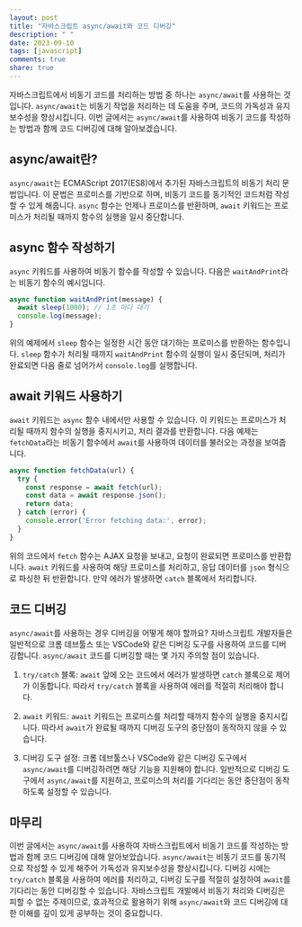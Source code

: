 ```yaml
---
layout: post
title: "자바스크립트 async/await와 코드 디버깅"
description: " "
date: 2023-09-10
tags: [javascript]
comments: true
share: true
---
```


자바스크립트에서 비동기 코드를 처리하는 방법 중 하나는 `async/await`를 사용하는 것입니다. `async/await`는 비동기 작업을 처리하는 데 도움을 주며, 코드의 가독성과 유지보수성을 향상시킵니다. 이번 글에서는 `async/await`를 사용하여 비동기 코드를 작성하는 방법과 함께 코드 디버깅에 대해 알아보겠습니다.

## async/await란?

`async/await`는 ECMAScript 2017(ES8)에서 추가된 자바스크립트의 비동기 처리 문법입니다. 이 문법은 프로미스를 기반으로 하며, 비동기 코드를 동기적인 코드처럼 작성할 수 있게 해줍니다. `async` 함수는 언제나 프로미스를 반환하며, `await` 키워드는 프로미스가 처리될 때까지 함수의 실행을 일시 중단합니다.

## async 함수 작성하기

`async` 키워드를 사용하여 비동기 함수를 작성할 수 있습니다. 다음은 `waitAndPrint`라는 비동기 함수의 예시입니다.

```javascript
async function waitAndPrint(message) {
  await sleep(1000); // 1초 마다 대기
  console.log(message);
}
```

위의 예제에서 `sleep` 함수는 일정한 시간 동안 대기하는 프로미스를 반환하는 함수입니다. `sleep` 함수가 처리될 때까지 `waitAndPrint` 함수의 실행이 일시 중단되며, 처리가 완료되면 다음 줄로 넘어가서 `console.log`를 실행합니다. 

## await 키워드 사용하기

`await` 키워드는 `async` 함수 내에서만 사용할 수 있습니다. 이 키워드는 프로미스가 처리될 때까지 함수의 실행을 중지시키고, 처리 결과를 반환합니다. 다음 예제는 `fetchData`라는 비동기 함수에서 `await`를 사용하여 데이터를 불러오는 과정을 보여줍니다.

```javascript
async function fetchData(url) {
  try {
    const response = await fetch(url);
    const data = await response.json();
    return data;
  } catch (error) {
    console.error('Error fetching data:', error);
  }
}
```

위의 코드에서 `fetch` 함수는 AJAX 요청을 보내고, 요청이 완료되면 프로미스를 반환합니다. `await` 키워드를 사용하여 해당 프로미스를 처리하고, 응답 데이터를 `json` 형식으로 파싱한 뒤 반환합니다. 만약 에러가 발생하면 `catch` 블록에서 처리합니다.

## 코드 디버깅

`async/await`를 사용하는 경우 디버깅을 어떻게 해야 할까요? 자바스크립트 개발자들은 일반적으로 크롬 데브툴스 또는 VSCode와 같은 디버깅 도구를 사용하여 코드를 디버깅합니다. `async/await` 코드를 디버깅할 때는 몇 가지 주의할 점이 있습니다.

1. `try/catch` 블록: `await` 앞에 오는 코드에서 에러가 발생하면 `catch` 블록으로 제어가 이동합니다. 따라서 `try/catch` 블록을 사용하여 에러를 적절히 처리해야 합니다.

2. `await` 키워드: `await` 키워드는 프로미스를 처리할 때까지 함수의 실행을 중지시킵니다. 따라서 `await`가 완료될 때까지 디버깅 도구의 중단점이 동작하지 않을 수 있습니다.

3. 디버깅 도구 설정: 크롬 데브툴스나 VSCode와 같은 디버깅 도구에서 `async/await`를 디버깅하려면 해당 기능을 지원해야 합니다. 일반적으로 디버깅 도구에서 `async/await`를 지원하고, 프로미스의 처리를 기다리는 동안 중단점이 동작하도록 설정할 수 있습니다.

## 마무리

이번 글에서는 `async/await`를 사용하여 자바스크립트에서 비동기 코드를 작성하는 방법과 함께 코드 디버깅에 대해 알아보았습니다. `async/await`는 비동기 코드를 동기적으로 작성할 수 있게 해주어 가독성과 유지보수성을 향상시킵니다. 디버깅 시에는 `try/catch` 블록을 사용하여 에러를 처리하고, 디버깅 도구를 적절히 설정하여 `await`를 기다리는 동안 디버깅할 수 있습니다. 자바스크립트 개발에서 비동기 처리와 디버깅은 피할 수 없는 주제이므로, 효과적으로 활용하기 위해 `async/await`와 코드 디버깅에 대한 이해를 깊이 있게 공부하는 것이 중요합니다.